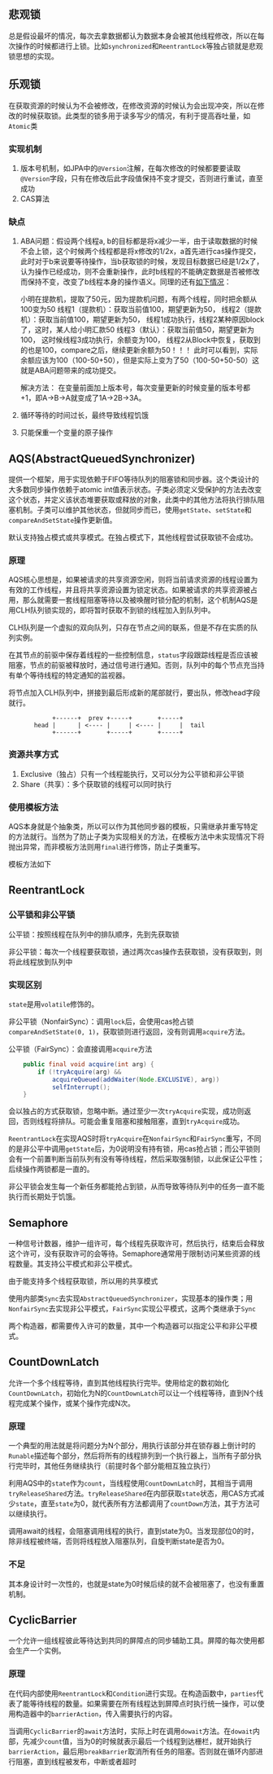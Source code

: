 ## 悲观锁

总是假设最坏的情况，每次去拿数据都认为数据本身会被其他线程修改，所以在每次操作的时候都进行上锁。比如`synchronized`和`ReentrantLock`等独占锁就是悲观锁思想的实现。

## 乐观锁

在获取资源的时候认为不会被修改，在修改资源的时候认为会出现冲突，所以在修改的时候获取锁。此类型的锁多用于读多写少的情况，有利于提高吞吐量，如`Atomic`类

### 实现机制

1. 版本号机制，如JPA中的`@Version`注解，在每次修改的时候都要要读取`@Version`字段，只有在修改后此字段值保持不变才提交，否则进行重试，直至成功
2. CAS算法

### 缺点

1. ABA问题：假设两个线程a, b的目标都是将x减少一半，由于读取数据的时候不会上锁，这个时候两个线程都是将x修改的1/2x，a首先进行cas操作提交，此时对于b来说要等待操作，当b获取锁的时候，发现目标数据已经是1/2x了，认为操作已经成功，则不会重新操作，此时b线程的不能确定数据是否被修改而保持不变，改变了b线程本身的操作语义。同理的还有[如下情况](https://juejin.im/post/6844903796129136647)：
    
    小明在提款机，提取了50元，因为提款机问题，有两个线程，同时把余额从100变为50 线程1（提款机）：获取当前值100，期望更新为50， 线程2（提款机）：获取当前值100，期望更新为50， 线程1成功执行，线程2某种原因block了，这时，某人给小明汇款50 线程3（默认）：获取当前值50，期望更新为100， 这时候线程3成功执行，余额变为100， 线程2从Block中恢复，获取到的也是100，compare之后，继续更新余额为50！！！ 此时可以看到，实际余额应该为100（100-50+50），但是实际上变为了50（100-50+50-50）这就是ABA问题带来的成功提交。
    
    解决方法： 在变量前面加上版本号，每次变量更新的时候变量的版本号都+1，即A->B->A就变成了1A->2B->3A。
    
2. 循环等待的时间过长，最终导致线程饥饿
    
3. 只能保重一个变量的原子操作
    

## AQS(AbstractQueuedSynchronizer)

提供一个框架，用于实现依赖于FIFO等待队列的阻塞锁和同步器。这个类设计的大多数同步操作依赖于atomic int值表示状态。子类必须定义受保护的方法去改变这个状态，并定义该状态堆要获取或释放的对象，此类中的其他方法将执行排队阻塞机制。子类可以维护其他状态，但就同步而已，使用`getState`、`setState`和`compareAndSetState`操作更新值。

默认支持独占模式或共享模式。在独占模式下，其他线程尝试获取锁不会成功。

### 原理

AQS核心思想是，如果被请求的共享资源空闲，则将当前请求资源的线程设置为有效的工作线程，并且将共享资源设置为锁定状态。如果被请求的共享资源被占用，那么就需要一套线程阻塞等待以及被唤醒时锁分配的机制，这个机制AQS是用CLH队列锁实现的，即将暂时获取不到锁的线程加入到队列中。

CLH队列是一个虚拟的双向队列，只存在节点之间的联系，但是不存在实质的队列实例。

在其节点的前驱中保存着线程的一些控制信息，`status`字段跟踪线程是否应该被阻塞，节点的前驱被释放时，通过信号进行通知。否则，队列中的每个节点充当持有单个等待线程的特定通知的监视器。

将节点加入CLH队列中，拼接到最后形成新的尾部就行，要出队，修改head字段就行。

```
            +------+  prev +-----+       +-----+
       head |      | <---- |     | <---- |     |  tail
            +------+       +-----+       +-----+
```

### 资源共享方式

1. Exclusive（独占）只有一个线程能执行，又可以分为公平锁和非公平锁
2. Share（共享）：多个获取锁的线程可以同时执行

### 使用模板方法

AQS本身就是个抽象类，所以可以作为其他同步器的模板，只需继承并重写特定的方法就行。当然为了防止子类为实现相关的方法，在模板方法中未实现情况下将抛出异常，而非模板方法则用`final`进行修饰，防止子类重写。

模板方法如下

## ReentrantLock

### 公平锁和非公平锁

公平锁：按照线程在队列中的排队顺序，先到先获取锁

非公平锁：每次一个线程要获取锁，通过两次cas操作去获取锁，没有获取到，则将此线程放到队列中

### 实现区别

`state`是用`volatile`修饰的。

非公平锁（NonfairSync）：调用`lock`后，会使用cas抢占锁`compareAndSetState(0, 1)`，获取锁则进行返回，没有则调用`acquire`方法。

公平锁（FairSync）：会直接调用`acquire`方法

```java
    public final void acquire(int arg) {
        if (!tryAcquire(arg) &&
            acquireQueued(addWaiter(Node.EXCLUSIVE), arg))
            selfInterrupt();
    }
```

会以独占的方式获取锁，忽略中断。通过至少一次`tryAcquire`实现，成功则返回，否则线程将排队。可能会重复阻塞和接触阻塞，直到`tryAcquire`成功。

`ReentrantLock`在实现AQS时将`tryAcquire`在`NonfairSync`和`FairSync`重写，不同的是非公平中调用`getState`后，为0说明没有持有锁，用cas抢占锁；而公平锁则会有一个前置判断当前队列有没有等待线程，然后采取强制锁，以此保证公平性；后续操作两锁都是一直的。

非公平锁会发生每一个新任务都能抢占到锁，从而导致等待队列中的任务一直不能执行而长期处于饥饿。

## Semaphore

一种信号计数器，维护一组许可，每个线程先获取许可，然后执行，结束后会释放这个许可，没有获取许可的会等待。Semaphore通常用于限制访问某些资源的线程数量。其支持公平模式和非公平模式。

由于能支持多个线程获取锁，所以用的共享模式

使用内部类`Sync`去实现`AbstractQueuedSynchronizer`，实现基本的操作类；用`NonfairSync`去实现非公平模式，`FairSync`实现公平模式，这两个类继承于`Sync`

两个构造器，都需要传入许可的数量，其中一个构造器可以指定公平和非公平模式。

## CountDownLatch

允许一个多个线程等待，直到其他线程执行完毕。使用给定的数初始化`CountDownLatch`，初始化为N的`CountDownLatch`可以让一个线程等待，直到N个线程完成某个操作，或某个操作完成N次。

### 原理

一个典型的用法就是将问题分为N个部分，用执行该部分并在锁存器上倒计时的`Runable`描述每个部分，然后将所有的线程排列到一个执行器上，当所有子部分执行完毕时，其他任务继续执行（前提时各个部分能相互独立执行）

利用AQS中的`state`作为`count`，当线程使用`CountDownLatch`时，其相当于调用`tryReleaseShared`方法。`tryReleaseShared`在内部获取`state`状态，用CAS方式减少`state`，直至`state`为0，就代表所有方法都调用了`countDown`方法，其于方法可以继续执行。

调用await的线程，会阻塞调用线程的执行，直到state为0。当发现部位0的时，除非线程被终端，否则将线程放入阻塞队列，自旋判断state是否为0。

### 不足

其本身设计时一次性的，也就是state为0时候后续的就不会被阻塞了，也没有重置机制。

## CyclicBarrier

一个允许一组线程彼此等待达到共同的屏障点的同步辅助工具。屏障的每次使用都会生产一个实例。

### 原理

在代码内部使用`ReentrantLock`和`Condition`进行实现。在构造函数中，`parties`代表了能等待线程的数量。如果需要在所有线程达到屏障点时执行统一操作，可以使用构造器中的`barrierAction`，传入需要执行的内容。

当调用`CyclicBarrier`的`await`方法时，实际上时在调用`dowait`方法。在`dowait`内部，先减少`count`值，当为0的时候就表示最后一个线程到达栅栏，就开始执行`barrierAction`，最后用`breakBarrier`取消所有任务的阻塞。否则就在循环内部进行阻塞，直到线程被发布，中断或者超时